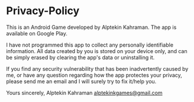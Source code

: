 # Privacy-Policy

This is an Android Game developed by Alptekin Kahraman. The app is available on Google Play.

I have not programmed this app to collect any personally identifiable information. All data created by you is stored on your device only, and can be simply erased by clearing the app's data or uninstalling it.

If you find any security vulnerability that has been inadvertently caused by me, or have any question regarding how the app protectes your privacy, please send me an email and I will surely try to fix it/help you.

Yours sincerely,
Alptekin Kahraman
alptekinkgames@gmail.com
